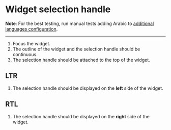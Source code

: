 # Widget selection handle

**Note**: For the best testing, run manual tests adding Arabic to [additional languages configuration](https://ckeditor.com/docs/ckeditor5/latest/framework/contributing/testing-environment.html#running-manual-tests).

---

1. Focus the widget.
1. The outline of the widget and the selection handle should be continuous.
1. The selection handle should be attached to the top of the widget.

## LTR

1. The selection handle should be displayed on the **left** side of the widget.

## RTL

1. The selection handle should be displayed on the **right** side of the widget.
